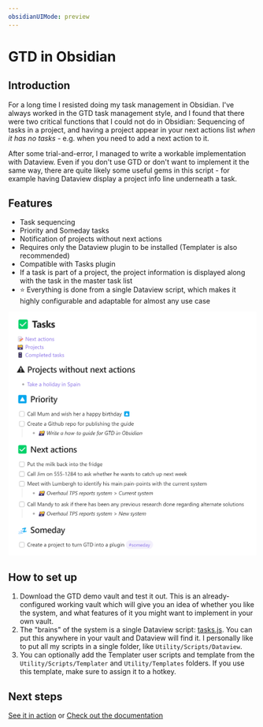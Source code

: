 ```yaml
---
obsidianUIMode: preview
---
```

# GTD in Obsidian

## Introduction

For a long time I resisted doing my task management in Obsidian. I've always worked in the GTD task management style, and I found that there were two critical functions that I could not do in Obsidian: Sequencing of tasks in a project, and having a project appear in your next actions list *when it has no tasks* - e.g. when you need to add a next action to it.

After some trial-and-error, I managed to write a workable implementation with Dataview. Even if you don't use GTD or don't want to implement it the same way, there are quite likely some useful gems in this script - for example having Dataview display a project info line underneath a task.

## Features

- Task sequencing
- Priority and Someday tasks
- Notification of projects without next actions
- Requires only the Dataview plugin to be installed (Templater is also recommended)
- Compatible with Tasks plugin
- If a task is part of a project, the project information is displayed along with the task in the master task list
- ⭐ Everything is done from a single Dataview script, which makes it highly configurable and adaptable for almost any use case

![](./02%20Documentation/attachments/Pasted%20image%2020230821082403.png)

## How to set up

1. Download the GTD demo vault and test it out. This is an already-configured working vault which will give you an idea of whether you like the system, and what features of it you might want to implement in your own vault.
2. The "brains" of the system is a single Dataview script: [tasks.js](02%20Documentation/tasks.js.md). You can put this anywhere in your vault and Dataview will find it. I personally like to put all my scripts in a single folder, like `Utility/Scripts/Dataview`.
3. You can optionally add the Templater user scripts and template from the `Utility/Scripts/Templater` and `Utility/Templates` folders. If you use this template, make sure to assign it to a hotkey.

## Next steps

[See it in action](01%20Project%20Management/✅%20Tasks.md) or [Check out the documentation](02%20Documentation/How%20this%20works.md)
